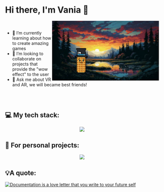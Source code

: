 

# Hi there, I'm Vania 👋
<img align="right" src="assets/landscape.jpeg" width="350px">

&nbsp;
- 🔭 I’m currently learning about how to create amazing games
- 👯 I’m looking to collaborate on projects that provide the "wow effect" to the user
- 💬 Ask me about VR and AR, we will became best friends!

<br clear="left"/>
&nbsp;

## 💻 My tech stack:
<p align="center">
  <a href="https://skillicons.dev">
    <img src="https://skillicons.dev/icons?i=git,c,androidstudio,kotlin,matlab,react" />
  </a>
</p>

## 👾 For personal projects:
<p align="center">
  <a href="https://skillicons.dev">
    <img src="https://skillicons.dev/icons?i=arduino,bash,cs,css,js,figma,opencv,py,unity" />
  </a>
</p>

## 💡A quote:
[![Documentation is a love letter that you write to your future self](https://quotes-github-readme.vercel.app/api?type=horizontal&theme=dracula&quote=Documentation%20is%20a%20love%20letter%20that%20you%20write%20to%20your%20future%20self&author=Damian%20Conway&border=true)](https://github.com/piyushsuthar/github-readme-quotes)

<!--
**vaffer94/vaffer94** is a ✨ _special_ ✨ repository because its `README.md` (this file) appears on your GitHub profile.

Here are some ideas to get you started:

- 🔭 I’m currently working on ...
- 🌱 I’m currently learning ...
- 👯 I’m looking to collaborate on ...
- 🤔 I’m looking for help with ...
- 💬 Ask me about ...
- 📫 How to reach me: ...
- 😄 Pronouns: ...
- ⚡ Fun fact: ...


## 🏆 My Stats:

<p align="center">
    <img height=175 alt="GitHub Stats" src="https://github-readme-stats.vercel.app/api?username=vaffer94&show_icons=true&count_private=true&theme=dark" />&nbsp;&nbsp;
</p>
-->
